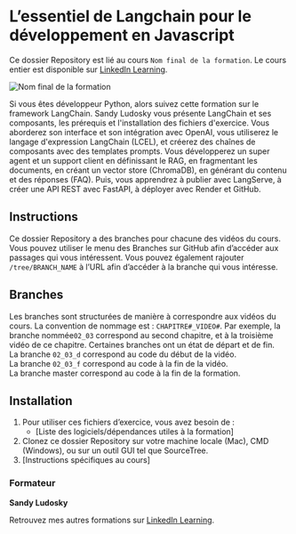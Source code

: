 # L’essentiel de Langchain pour le développement en Javascript

Ce dossier Repository est lié au cours `Nom final de la formation`. Le cours entier est disponible sur [LinkedIn Learning][lil-course-url].

![Nom final de la formation][lil-thumbnail-url] 

Si vous êtes développeur Python, alors suivez cette formation sur le framework LangChain. Sandy Ludosky vous présente LangChain et ses composants, les prérequis et l'installation des fichiers d'exercice. Vous aborderez son interface et son intégration avec OpenAI, vous utiliserez le langage d'expression LangChain (LCEL), et créerez des chaînes de composants avec des templates prompts. Vous développerez un super agent et un support client en définissant le RAG, en fragmentant les documents, en créant un vector store (ChromaDB), en générant du contenu et des réponses (FAQ). Puis, vous apprendrez à publier avec LangServe, à créer une API REST avec FastAPI, à déployer avec Render et GitHub.		

## Instructions

Ce dossier Repository a des branches pour chacune des vidéos du cours. Vous pouvez utiliser le menu des Branches sur GitHub afin d’accéder aux passages qui vous intéressent. Vous pouvez également rajouter `/tree/BRANCH_NAME` à l’URL afin d’accéder à la branche qui vous intéresse. 

## Branches

Les branches sont structurées de manière à correspondre aux vidéos du cours. La convention de nommage est : `CHAPITRE#_VIDEO#`. Par exemple, la branche nommée`02_03` correspond au second chapitre, et à la troisième vidéo de ce chapitre. Certaines branches ont un état de départ et de fin.  
La branche `02_03_d` correspond au code du début de la vidéo.  
La branche `02_03_f` correspond au code à la fin de la vidéo.  
La branche master correspond au code à la fin de la formation. 

## Installation

1. Pour utiliser ces fichiers d’exercice, vous avez besoin de : 
   - [Liste des logiciels/dépendances utiles à la formation] 
2. Clonez ce dossier Repository sur votre machine locale (Mac), CMD (Windows), ou sur un outil GUI tel que SourceTree. 
3. [Instructions spécifiques au cours] 


### Formateur

**Sandy Ludosky** 

 Retrouvez mes autres formations sur [LinkedIn Learning][lil-URL-trainer].

[0]: # (Replace these placeholder URLs with actual course URLs)
[lil-course-url]: https://www.linkedin.com/learning/instructors/sandy-ludosky
[lil-thumbnail-url]: https:
[lil-URL-trainer]: https://

[1]: # (End of FR-Instruction ###############################################################################################)
